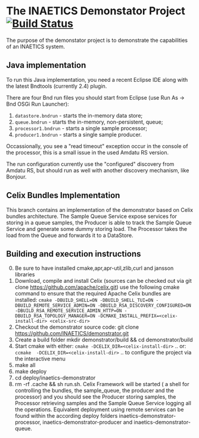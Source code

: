 
# The INAETICS Demonstator Project [![Build Status](https://travis-ci.org/INAETICS/demonstrator.svg?branch=master)](https://travis-ci.org/INAETICS/demonstrator)

The purpose of the demonstator project is to demonstrate the capabilities of an
INAETICS system.

## Java implementation

To run this Java implementation, you need a recent Eclipse IDE along with the
latest Bndtools (currently 2.4) plugin.

There are four Bnd run files you should start from Eclipse (use Run As -&gt;
Bnd OSGi Run Launcher):

1. `datastore.bndrun` - starts the in-memory data store;
2. `queue.bndrun` - starts the in-memory, non-persistent, queue;
3. `processor1.bndrun` - starts a single sample processor;
4. `producer1.bndrun` - starts a single sample producer.

Occassionally, you see a "read timeout" exception occur in the console of the
processor, this is a small issue in the used Amdatu RS version.

The run configuration currently use the "configured" discovery from Amdatu RS,
but should run as well with another discovery mechanism, like Bonjour.

## Celix Bundles Implementation

This branch contains an implementation of the demonstrator based on Celix bundles architecture. The Sample Queue Service expose services for storing in a queue samples, the Producer is able to track the Sample Queue Service and generate some dummy storing load. The Processor takes the load from the Queue and forwards it to a DataStore.

## Building and execution instructions

0.   Be sure to have installed cmake,apr,apr-util,zlib,curl and jansson libraries
1.   Download, compile and install Celix (sources can be checked out via git clone https://github.com/apache/celix.git) use the following cmake command to ensure that the required Apache Celix bundles are installed: `cmake -DBUILD_SHELL=ON -DBUILD_SHELL_TUI=ON -DBUILD_REMOTE_SERVICE_ADMIN=ON -DBUILD_RSA_DISCOVERY_CONFIGURED=ON -DBUILD_RSA_REMOTE_SERVICE_ADMIN_HTTP=ON -DBUILD_RSA_TOPOLOGY_MANAGER=ON -DCMAKE_INSTALL_PREFIX=<celix-install-dir> <celix-src-dir>`
2.   Checkout the demonstrator source code: git clone https://github.com/INAETICS/demonstrator.git
3.   Create a build folder mkdir demonstrator/build && cd demonstrator/build
4.   Start cmake with either: `cmake -DCELIX_DIR=<celix-install-dir>`  ..  or: `ccmake  -DCELIX_DIR=<celix-install-dir>` .. to configure the project via the interactive menu
5.   make all
6.   make deploy
7.  cd deploy/inaetics-demonstrator
8.  rm -rf .cache && sh run.sh. Celix Framework will be started ( a shell for controlling the bundles, the sample_queue, the producer and the processor) and you should see the Producer storing samples, the Processor retrieving samples and the Sample Queue Service logging all the operations. Equivalent deployment using remote services can be found within the according deploy folders inaetics-demonstrator-processor, inaetics-demonstrator-producer and inaetics-demonstrator-queue.

